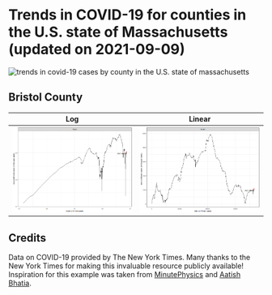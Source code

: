 Trends in COVID-19 for counties in the U.S. state of Massachusetts (updated on 2021-09-09)
==========================================================================================

![trends in covid-19 cases by county in the U.S. state of
massachusetts](./images/ma_county_covid.png)

Bristol County
--------------

<table>
<colgroup>
<col style="width: 50%" />
<col style="width: 50%" />
</colgroup>
<thead>
<tr class="header">
<th>Log</th>
<th>Linear</th>
</tr>
</thead>
<tbody>
<tr class="odd">
<td><img src="./images/bristol_county_covid_log.png" alt="trends in covid-19 cases for bristol county in the U.S. state of massachusettson on a log scale" /></td>
<td><img src="./images/bristol_county_covid_linear.png" alt="trends in covid-19 cases for bristol county in the U.S. state of massachusetts on a linear scale" /></td>
</tr>
</tbody>
</table>

Credits
-------

Data on COVID-19 provided by The New York Times. Many thanks to the New
York Times for making this invaluable resource publicly available!
Inspiration for this example was taken from
[MinutePhysics](https://www.youtube.com/watch?v=54XLXg4fYsc) and [Aatish
Bhatia](http://aatishb.com/covidtrends/).
